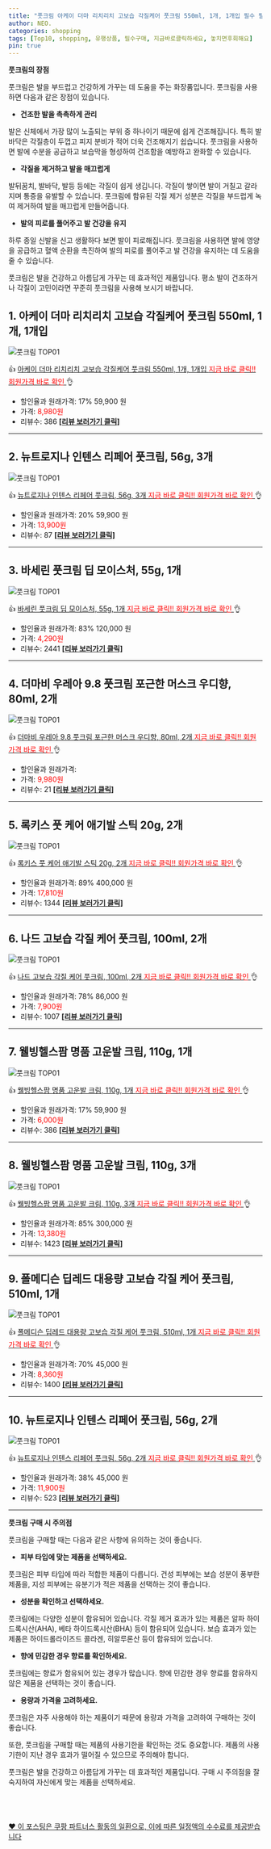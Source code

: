 ```yaml
---
title: "풋크림 아케이 더마 리치리치 고보습 각질케어 풋크림 550ml, 1개, 1개입 필수 필요 추천 제품 비교 최저 가격 비교 장점 구매 후기 구매평"
author: NEO.
categories: shopping
tags: [Top10, shopping, 유행상품, 필수구매, 지금바로클릭하세요, 놓치면후회해요]
pin: true
---
```

**풋크림의 장점**

풋크림은 발을 부드럽고 건강하게 가꾸는 데 도움을 주는 화장품입니다. 풋크림을 사용하면 다음과 같은 장점이 있습니다.

* **건조한 발을 촉촉하게 관리**

발은 신체에서 가장 많이 노출되는 부위 중 하나이기 때문에 쉽게 건조해집니다. 특히 발바닥은 각질층이 두껍고 피지 분비가 적어 더욱 건조해지기 쉽습니다. 풋크림을 사용하면 발에 수분을 공급하고 보습막을 형성하여 건조함을 예방하고 완화할 수 있습니다.

* **각질을 제거하고 발을 매끄럽게**

발뒤꿈치, 발바닥, 발등 등에는 각질이 쉽게 생깁니다. 각질이 쌓이면 발이 거칠고 갈라지며 통증을 유발할 수 있습니다. 풋크림에 함유된 각질 제거 성분은 각질을 부드럽게 녹여 제거하여 발을 매끄럽게 만들어줍니다.

* **발의 피로를 풀어주고 발 건강을 유지**

하루 종일 신발을 신고 생활하다 보면 발이 피로해집니다. 풋크림을 사용하면 발에 영양을 공급하고 혈액 순환을 촉진하여 발의 피로를 풀어주고 발 건강을 유지하는 데 도움을 줄 수 있습니다.

풋크림은 발을 건강하고 아름답게 가꾸는 데 효과적인 제품입니다. 평소 발이 건조하거나 각질이 고민이라면 꾸준히 풋크림을 사용해 보시기 바랍니다.

   

## 1. 아케이 더마 리치리치 고보습 각질케어 풋크림 550ml, 1개, 1개입

![풋크림 TOP01](https://thumbnail8.coupangcdn.com/thumbnails/remote/490x490ex/image/retail/images/1857997790878259-4947ce6a-04de-4771-b9f9-0d8a10fa88f6.jpg)


👍 [아케이 더마 리치리치 고보습 각질케어 풋크림 550ml, 1개, 1개입 <font color=red> 지금 바로 클릭!! 회원가격 바로 확인 </font> ](https://link.coupang.com/re/AFFSDP?lptag=AF3617701&subid=GithubCoopas&pageKey=7415543769&traceid=V0-153&itemId=19223777050&vendorItemId=84282145157) 👌 


- 할인율과 원래가격: 17%  59,900   원
- 가격: <span style='color:red'>8,980원</span>
- 리뷰수: 386  [**[리뷰 보러가기 클릭]**](https://link.coupang.com/re/AFFSDP?lptag=AF3617701&subid=GithubCoopas&pageKey=7415543769&traceid=V0-153&itemId=19223777050&vendorItemId=84282145157)

---


   

## 2. 뉴트로지나 인텐스 리페어 풋크림, 56g, 3개

![풋크림 TOP01](https://thumbnail6.coupangcdn.com/thumbnails/remote/490x490ex/image/vendor_inventory/9296/eb6591e871a975a3b81f2d3743222bd9eeb9f83830c9bd4af985ff7c5c26.jpg)


👍 [뉴트로지나 인텐스 리페어 풋크림, 56g, 3개 <font color=red> 지금 바로 클릭!! 회원가격 바로 확인 </font> ](https://link.coupang.com/re/AFFSDP?lptag=AF3617701&subid=GithubCoopas&pageKey=5287266599&traceid=V0-153&itemId=3961607788&vendorItemId=86326357026) 👌 


- 할인율과 원래가격: 20%  59,900   원
- 가격: <span style='color:red'>13,900원</span>
- 리뷰수: 87  [**[리뷰 보러가기 클릭]**](https://link.coupang.com/re/AFFSDP?lptag=AF3617701&subid=GithubCoopas&pageKey=5287266599&traceid=V0-153&itemId=3961607788&vendorItemId=86326357026)

---


   

## 3. 바세린 풋크림 딥 모이스처, 55g, 1개

![풋크림 TOP01](https://thumbnail7.coupangcdn.com/thumbnails/remote/490x490ex/image/retail/images/4892436460283036-0ac5572f-24cc-4014-b8f4-7fe61882118d.jpg)


👍 [바세린 풋크림 딥 모이스처, 55g, 1개 <font color=red> 지금 바로 클릭!! 회원가격 바로 확인 </font> ](https://link.coupang.com/re/AFFSDP?lptag=AF3617701&subid=GithubCoopas&pageKey=6552400296&traceid=V0-153&itemId=14633589874&vendorItemId=70336607162) 👌 


- 할인율과 원래가격: 83%  120,000   원
- 가격: <span style='color:red'>4,290원</span>
- 리뷰수: 2441  [**[리뷰 보러가기 클릭]**](https://link.coupang.com/re/AFFSDP?lptag=AF3617701&subid=GithubCoopas&pageKey=6552400296&traceid=V0-153&itemId=14633589874&vendorItemId=70336607162)

---


   

## 4. 더마비 우레아 9.8 풋크림 포근한 머스크 우디향, 80ml, 2개

![풋크림 TOP01](https://thumbnail10.coupangcdn.com/thumbnails/remote/490x490ex/image/retail/images/1155345421453768-3f427286-3f01-4083-a291-c619a96dbd35.jpg)


👍 [더마비 우레아 9.8 풋크림 포근한 머스크 우디향, 80ml, 2개 <font color=red> 지금 바로 클릭!! 회원가격 바로 확인 </font> ](https://link.coupang.com/re/AFFSDP?lptag=AF3617701&subid=GithubCoopas&pageKey=1767888159&traceid=V0-153&itemId=9759463605&vendorItemId=85007362837) 👌 


- 할인율과 원래가격: 
- 가격: <span style='color:red'>9,980원</span>
- 리뷰수: 21  [**[리뷰 보러가기 클릭]**](https://link.coupang.com/re/AFFSDP?lptag=AF3617701&subid=GithubCoopas&pageKey=1767888159&traceid=V0-153&itemId=9759463605&vendorItemId=85007362837)

---


   

## 5. 록키스 풋 케어 애기발 스틱 20g, 2개

![풋크림 TOP01](https://thumbnail6.coupangcdn.com/thumbnails/remote/490x490ex/image/vendor_inventory/3b30/c0b6a9fb11ee081e071b827088c1dee2f82526730c9a84b12680e9fbb5e8.jpg)


👍 [록키스 풋 케어 애기발 스틱 20g, 2개 <font color=red> 지금 바로 클릭!! 회원가격 바로 확인 </font> ](https://link.coupang.com/re/AFFSDP?lptag=AF3617701&subid=GithubCoopas&pageKey=1930814953&traceid=V0-153&itemId=3277720440&vendorItemId=82371821363) 👌 


- 할인율과 원래가격: 89%  400,000   원
- 가격: <span style='color:red'>17,810원</span>
- 리뷰수: 1344  [**[리뷰 보러가기 클릭]**](https://link.coupang.com/re/AFFSDP?lptag=AF3617701&subid=GithubCoopas&pageKey=1930814953&traceid=V0-153&itemId=3277720440&vendorItemId=82371821363)

---


   

## 6. 나드 고보습 각질 케어 풋크림, 100ml, 2개

![풋크림 TOP01](https://thumbnail8.coupangcdn.com/thumbnails/remote/490x490ex/image/retail/images/3135049091379422-9c450322-0858-4430-a09c-cc1c2929a7a1.jpg)


👍 [나드 고보습 각질 케어 풋크림, 100ml, 2개 <font color=red> 지금 바로 클릭!! 회원가격 바로 확인 </font> ](https://link.coupang.com/re/AFFSDP?lptag=AF3617701&subid=GithubCoopas&pageKey=313516412&traceid=V0-153&itemId=991438054&vendorItemId=5417228443) 👌 


- 할인율과 원래가격: 78%  86,000   원
- 가격: <span style='color:red'>7,900원</span>
- 리뷰수: 1007  [**[리뷰 보러가기 클릭]**](https://link.coupang.com/re/AFFSDP?lptag=AF3617701&subid=GithubCoopas&pageKey=313516412&traceid=V0-153&itemId=991438054&vendorItemId=5417228443)

---


   

## 7. 웰빙헬스팜 명품 고운발 크림, 110g, 1개

![풋크림 TOP01](https://thumbnail7.coupangcdn.com/thumbnails/remote/490x490ex/image/vendor_inventory/369b/5aa6e30266e05a223686a93cb562e1d88ebe41d1149fc94e9401eaf3d05a.png)


👍 [웰빙헬스팜 명품 고운발 크림, 110g, 1개 <font color=red> 지금 바로 클릭!! 회원가격 바로 확인 </font> ](https://link.coupang.com/re/AFFSDP?lptag=AF3617701&subid=GithubCoopas&pageKey=6429602575&traceid=V0-153&itemId=12949443&vendorItemId=82515941086) 👌 


- 할인율과 원래가격: 17%  59,900   원
- 가격: <span style='color:red'>6,000원</span>
- 리뷰수: 386  [**[리뷰 보러가기 클릭]**](https://link.coupang.com/re/AFFSDP?lptag=AF3617701&subid=GithubCoopas&pageKey=6429602575&traceid=V0-153&itemId=12949443&vendorItemId=82515941086)

---


   

## 8. 웰빙헬스팜 명품 고운발 크림, 110g, 3개

![풋크림 TOP01](https://thumbnail9.coupangcdn.com/thumbnails/remote/490x490ex/image/vendor_inventory/ca67/485d77d35272278087c42320ff1c0c0e376a229c918b0834701bc87e2d96.jpg)


👍 [웰빙헬스팜 명품 고운발 크림, 110g, 3개 <font color=red> 지금 바로 클릭!! 회원가격 바로 확인 </font> ](https://link.coupang.com/re/AFFSDP?lptag=AF3617701&subid=GithubCoopas&pageKey=6429602575&traceid=V0-153&itemId=17161813754&vendorItemId=82581499422) 👌 


- 할인율과 원래가격: 85%  300,000   원
- 가격: <span style='color:red'>13,380원</span>
- 리뷰수: 1423  [**[리뷰 보러가기 클릭]**](https://link.coupang.com/re/AFFSDP?lptag=AF3617701&subid=GithubCoopas&pageKey=6429602575&traceid=V0-153&itemId=17161813754&vendorItemId=82581499422)

---


   

## 9. 폴메디슨 딥레드 대용량 고보습 각질 케어 풋크림, 510ml, 1개

![풋크림 TOP01](https://thumbnail6.coupangcdn.com/thumbnails/remote/490x490ex/image/retail/images/1889713895759324-80d23f26-0fbd-474d-b599-53f0677012f4.jpg)


👍 [폴메디슨 딥레드 대용량 고보습 각질 케어 풋크림, 510ml, 1개 <font color=red> 지금 바로 클릭!! 회원가격 바로 확인 </font> ](https://link.coupang.com/re/AFFSDP?lptag=AF3617701&subid=GithubCoopas&pageKey=1608814815&traceid=V0-153&itemId=2747714143&vendorItemId=70737687073) 👌 


- 할인율과 원래가격: 70%  45,000   원
- 가격: <span style='color:red'>8,360원</span>
- 리뷰수: 1400  [**[리뷰 보러가기 클릭]**](https://link.coupang.com/re/AFFSDP?lptag=AF3617701&subid=GithubCoopas&pageKey=1608814815&traceid=V0-153&itemId=2747714143&vendorItemId=70737687073)

---


   

## 10. 뉴트로지나 인텐스 리페어 풋크림, 56g, 2개

![풋크림 TOP01](https://thumbnail7.coupangcdn.com/thumbnails/remote/490x490ex/image/vendor_inventory/d1a2/58376844631db584239801d6ba5730aeeb9ffc458d69fb457dda58503ad7.jpg)


👍 [뉴트로지나 인텐스 리페어 풋크림, 56g, 2개 <font color=red> 지금 바로 클릭!! 회원가격 바로 확인 </font> ](https://link.coupang.com/re/AFFSDP?lptag=AF3617701&subid=GithubCoopas&pageKey=5287266599&traceid=V0-153&itemId=3961607787&vendorItemId=84676609326) 👌 


- 할인율과 원래가격: 38%  45,000   원
- 가격: <span style='color:red'>11,900원</span>
- 리뷰수: 523  [**[리뷰 보러가기 클릭]**](https://link.coupang.com/re/AFFSDP?lptag=AF3617701&subid=GithubCoopas&pageKey=5287266599&traceid=V0-153&itemId=3961607787&vendorItemId=84676609326)

---
**풋크림 구매 시 주의점**

풋크림을 구매할 때는 다음과 같은 사항에 유의하는 것이 좋습니다.

* **피부 타입에 맞는 제품을 선택하세요.**

풋크림은 피부 타입에 따라 적합한 제품이 다릅니다. 건성 피부에는 보습 성분이 풍부한 제품을, 지성 피부에는 유분기가 적은 제품을 선택하는 것이 좋습니다.

* **성분을 확인하고 선택하세요.**

풋크림에는 다양한 성분이 함유되어 있습니다. 각질 제거 효과가 있는 제품은 알파 하이드록시산(AHA), 베타 하이드록시산(BHA) 등이 함유되어 있습니다. 보습 효과가 있는 제품은 하이드롤라이즈드 콜라겐, 히알루론산 등이 함유되어 있습니다.

* **향에 민감한 경우 향료를 확인하세요.**

풋크림에는 향료가 함유되어 있는 경우가 많습니다. 향에 민감한 경우 향료를 함유하지 않은 제품을 선택하는 것이 좋습니다.

* **용량과 가격을 고려하세요.**

풋크림은 자주 사용해야 하는 제품이기 때문에 용량과 가격을 고려하여 구매하는 것이 좋습니다.

또한, 풋크림을 구매할 때는 제품의 사용기한을 확인하는 것도 중요합니다. 제품의 사용기한이 지난 경우 효과가 떨어질 수 있으므로 주의해야 합니다.

풋크림은 발을 건강하고 아름답게 가꾸는 데 효과적인 제품입니다. 구매 시 주의점을 잘 숙지하여 자신에게 맞는 제품을 선택하세요.<br><br><br><br><br> [ ❤  이 포스팅은 쿠팡 파트너스 활동의 일환으로, 이에 따른 일정액의 수수료를 제공받습니다](https://link.coupang.com/a/bcEFyh)